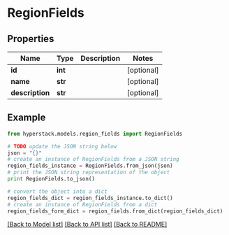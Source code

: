 # RegionFields


## Properties

Name | Type | Description | Notes
------------ | ------------- | ------------- | -------------
**id** | **int** |  | [optional] 
**name** | **str** |  | [optional] 
**description** | **str** |  | [optional] 

## Example

```python
from hyperstack.models.region_fields import RegionFields

# TODO update the JSON string below
json = "{}"
# create an instance of RegionFields from a JSON string
region_fields_instance = RegionFields.from_json(json)
# print the JSON string representation of the object
print RegionFields.to_json()

# convert the object into a dict
region_fields_dict = region_fields_instance.to_dict()
# create an instance of RegionFields from a dict
region_fields_form_dict = region_fields.from_dict(region_fields_dict)
```
[[Back to Model list]](../README.md#documentation-for-models) [[Back to API list]](../README.md#documentation-for-api-endpoints) [[Back to README]](../README.md)


